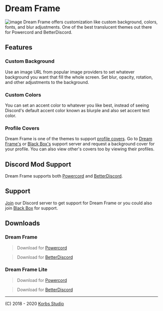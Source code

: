 # Dream Frame
![image](https://i.imgur.com/hB1Bpug.jpg)
Dream Frame offers customization like custom background, colors, fonts, and blur adjustments. One of the best translucent themes out there for Powercord and BetterDiscord.

## Features
 ### Custom Background
 Use an image URL from popular image providers to set whatever background you want that fill the whole screen. Set blur, opacity, rotation, and other adjustments to the background. 
 ### Custom Colors
 You can set an accent color to whatever you like best, instead of seeing Discord's default accent color known as blurple and also set accent text color.
 ### Profile Covers
 Dream Frame is one of the themes to support [profile covers](https://github.com/Discord-Custom-Covers/usrbg). Go to [Dream Frame's](https://discord.gg/Grya2sa) or [Black Box's](https://discord.gg/TeRQEPb) support server and request a background cover for your profile. You can also view other's covers too by viewing their profiles.

## Discord Mod Support
Dream Frame supports both [Powercord](https://Powercord.dev) and [BetterDiscord]().

## Support
[Join](https://discord.gg/Grya2sa) our Discord server to get support for Dream Frame or you could also join [Black Box](https://discord.gg/TeRQEPb) for support.

## Downloads
### Dream Frame
 > Download for [Powercord](https://github.com/dream-frame/Dream-Frame/raw/master/Downloads/Powercord/Dream%20frame.zip)
 
 > Download for [BetterDiscord](https://github.com/dream-frame/Dream-Frame/blob/master/Downloads/BetterDiscord/DreamFrame.theme.css)
 
### Dream Frame Lite
> Download for [Powercord](https://github.com/dream-frame/Dream-Frame-Lite/raw/master/Downloads/Powercord/Dream%20Frame%20Lite.zip)

> Download for [BetterDiscord](https://github.com/dream-frame/Dream-Frame-Lite/blob/master/Downloads/BetterDiscord/DreamFrameLite.theme.css)

___
(C) 2018 - 2020 [Korbs Studio](https://KorbsStudio.com)
